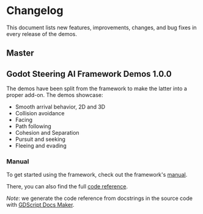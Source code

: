 # Changelog

This document lists new features, improvements, changes, and bug fixes in every release of the demos.

## Master

## Godot Steering AI Framework Demos 1.0.0

The demos have been split from the framework to make the latter into a proper add-on. The demos showcase:
- Smooth arrival behavior, 2D and 3D
- Collision avoidance
- Facing
- Path following
- Cohesion and Separation
- Pursuit and seeking
- Fleeing and evading

### Manual

To get started using the framework, check out the framework's [manual](https://www.gdquest.com/docs/godot-steering-toolkit/).

There, you can also find the full [code reference](https://www.gdquest.com/docs/godot-steering-toolkit/reference/).

*Note*: we generate the code reference from docstrings in the source code with [GDScript Docs Maker](https://github.com/GDQuest/gdscript-docs-maker).

